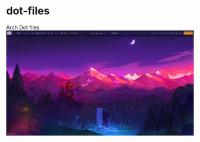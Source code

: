 # dot-files
Arch Dot files 
![alt text](https://github.com/Shreyassp002/dot-files/blob/main/polybar/colorblocks/polybarBest.png)
